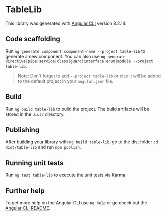 # TableLib

This library was generated with [Angular CLI](https://github.com/angular/angular-cli) version 8.2.14.

## Code scaffolding

Run `ng generate component component-name --project table-lib` to generate a new component. You can also use `ng generate directive|pipe|service|class|guard|interface|enum|module --project table-lib`.
> Note: Don't forget to add `--project table-lib` or else it will be added to the default project in your `angular.json` file. 

## Build

Run `ng build table-lib` to build the project. The build artifacts will be stored in the `dist/` directory.

## Publishing

After building your library with `ng build table-lib`, go to the dist folder `cd dist/table-lib` and run `npm publish`.

## Running unit tests

Run `ng test table-lib` to execute the unit tests via [Karma](https://karma-runner.github.io).

## Further help

To get more help on the Angular CLI use `ng help` or go check out the [Angular CLI README](https://github.com/angular/angular-cli/blob/master/README.md).

